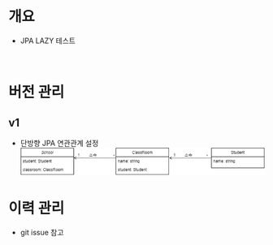 # 개요
* JPA LAZY 테스트

<br>

# 버전 관리
## v1
* 단방향 JPA 연관관계 설정
![](imgs/oneway.png)

# 이력 관리
* git issue 참고
